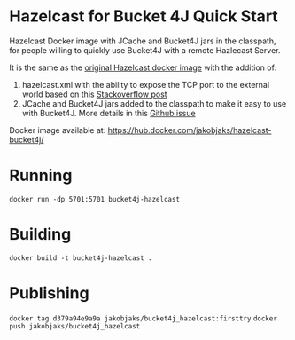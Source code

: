 # Hazelcast for Bucket 4J Quick Start

Hazelcast Docker image with JCache and Bucket4J jars in the classpath, for people willing to quickly use Bucket4J with a remote Hazlecast Server.

It is the same as the [original Hazelcast docker image](https://github.com/hazelcast/hazelcast-docker/blob/master/hazelcast-oss/Dockerfile ) with the addition of:
1. hazelcast.xml with the ability to expose the TCP port to the external world based on this [Stackoverflow post](https://stackoverflow.com/a/47868251/815022)
2. JCache and Bucket4J jars added to the classpath to make it easy to use with Bucket4J. More details in this [Github issue](https://github.com/hazelcast/hazelcast-docker/issues/50)


Docker image available at:
https://hub.docker.com/jakobjaks/hazelcast-bucket4j/

# Running

```
docker run -dp 5701:5701 bucket4j-hazelcast 
```


# Building
```
docker build -t bucket4j-hazelcast .  
```

# Publishing
`docker tag d379a94e9a9a jakobjaks/bucket4j_hazelcast:firsttry`
`docker push jakobjaks/bucket4j_hazelcast`